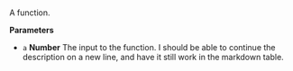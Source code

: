 # 

A function.

**Parameters**

-   `a` **Number** The input to the function.
    I should be able to continue the description on a new line, and have it
    still work in the markdown table.

